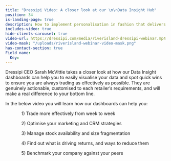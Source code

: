 ```yaml
---
title: "Dressipi Video: A closer look at our \n\nData Insight Hub"
position: 34
is-landing-page: true
description: How to implement personalisation in fashion that delivers real results.
includes-video: true
hide-clients-carousel: true
video-url: https://dressipi.com/media/riverisland-dressipi-webinar.mp4
video-mask: "/uploads/riverisland-webinar-video-mask.png"
has-contact-section: true
Field name:
  Key: 
---
```


Dressipi CEO Sarah McVittie takes a closer look at how our Data Insight dashboards can help you to easily visualise your data and spot quick wins to ensure you are always trading as effectively as possible. They are genuinely actionable, customised to each retailer’s requirements, and will make a real difference to your bottom line.

In the below video you will learn how our dashboards can help you:

<p style="padding-left: 50px;"> 1) Trade more effectively from week to week </p>
<p style="padding-left: 50px;"> 2) Optimise your marketing and CRM strategies </p>
<p style="padding-left: 50px;"> 3) Manage stock availability and size fragmentation </p>
<p style="padding-left: 50px;"> 4) Find out what is driving returns, and ways to reduce them </p>
<p style="padding-left: 50px;"> 5) Benchmark your company against your peers </p>
